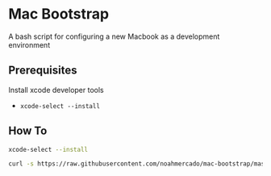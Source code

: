 # Mac Bootstrap
A bash script for configuring a new Macbook as a development environment


## Prerequisites
Install xcode developer tools
  - `xcode-select --install`
  
## How To  
``` bash
xcode-select --install

curl -s https://raw.githubusercontent.com/noahmercado/mac-bootstrap/master/mac-bootstrap.sh | bash -s
```